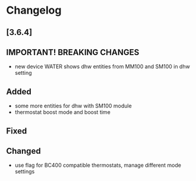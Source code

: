 # Changelog

## [3.6.4]

## **IMPORTANT! BREAKING CHANGES**

- new device WATER shows dhw entities from MM100 and SM100 in dhw setting

## Added

- some more entities for dhw with SM100 module
- thermostat boost mode and boost time

## Fixed

## Changed

- use flag for BC400 compatible thermostats, manage different mode settings
